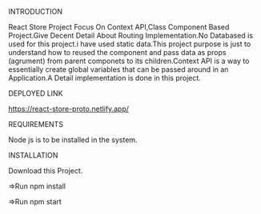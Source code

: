 INTRODUCTION

React Store Project Focus On Context API,Class Component Based Project.Give Decent Detail About Routing Implementation.No Databased is used for this project.i have used static data.This project purpose is just to understand how to reused the component and pass data as props (agrument) from parent componets to its children.Context API is a way to essentially create global variables that can be passed around in an Application.A Detail implementation is done in this project.

DEPLOYED LINK

https://react-store-proto.netlify.app/

REQUIREMENTS

Node js is to be installed in the system.

INSTALLATION

Download this Project.

=>Run npm install

=>Run npm start
